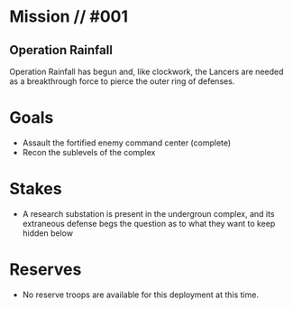 # Mission // #001
## Operation Rainfall

Operation Rainfall has begun and, like clockwork, the Lancers are needed as a breakthrough force to pierce the outer ring of defenses.

# Goals
- Assault the fortified enemy command center (complete)
- Recon the sublevels of the complex

# Stakes
- A research substation is present in the undergroun complex, and its extraneous defense begs the question as to what they want to keep hidden below
# Reserves
- No reserve troops are available for this deployment at this time.
